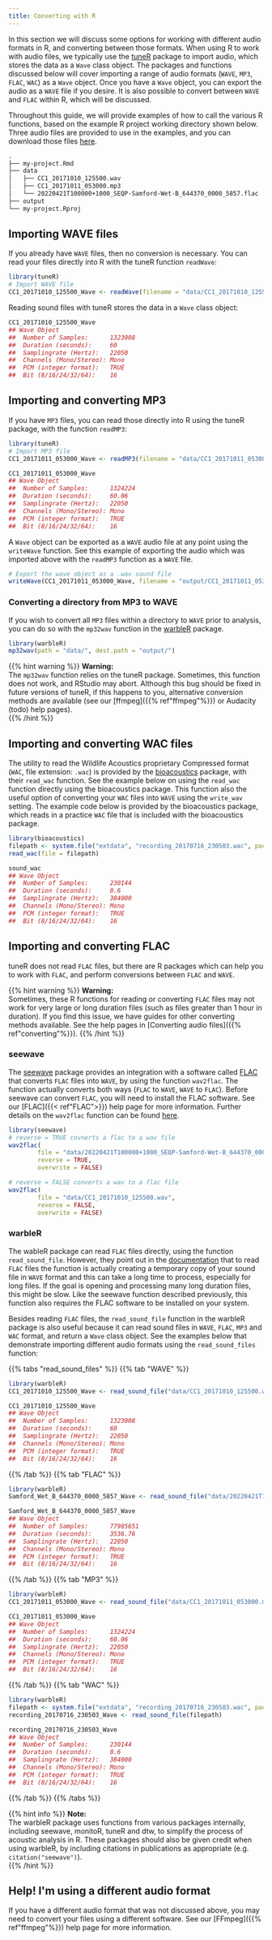 ```yaml
---
title: Converting with R
---
```


In this section we will discuss some options for working with different audio
formats in R, and converting between those formats. When using R to work with
audio files, we typically use the
[tuneR](https://cran.r-project.org/web/packages/tuneR/index.html) package to
import audio, which stores the data as a `Wave` class object. The packages and
functions discussed below will cover importing a range of audio formats (`WAVE`,
`MP3`, `FLAC`, `WAC`) as a `Wave` object. Once you have a `Wave` object, you can
export the audio as a `WAVE` file if you desire. It is also possible to convert
between `WAVE` and `FLAC` within R, which will be discussed. 

Throughout this guide, we will provide examples of how
to call the various R functions, based on the example R project working
directory shown below. Three audio files are provided to use in the examples,
and you can download those files
[here](https://cloudstor.aarnet.edu.au/plus/s/xlr924y4Ovu17Yr).

``` markdown
.
├── my-project.Rmd
├── data
│   ├── CC1_20171010_125500.wav
│   ├── CC1_20171011_053000.mp3
│   └── 20220421T100000+1000_SEQP-Samford-Wet-B_644370_0000_5857.flac
├── output
└── my-project.Rproj
```

## Importing WAVE files

If you already have `WAVE` files, then no conversion is necessary. You can read
your files directly into R with the tuneR function `readWave`:

``` r
library(tuneR)
# Import WAVE file
CC1_20171010_125500_Wave <- readWave(filename = "data/CC1_20171010_125500.wav")
```

Reading sound files with tuneR stores the data in a `Wave` class object:

``` r
CC1_20171010_125500_Wave
## Wave Object
##	Number of Samples:      1323008
##	Duration (seconds):     60
##	Samplingrate (Hertz):   22050
##	Channels (Mono/Stereo): Mono
##	PCM (integer format):   TRUE
##	Bit (8/16/24/32/64):    16 
```

## Importing and converting MP3

If you have `MP3` files, you can read those directly into R using the tuneR
package, with the function `readMP3`:

``` r
library(tuneR)
# Import MP3 file
CC1_20171011_053000_Wave <- readMP3(filename = "data/CC1_20171011_053000.mp3")
```

``` r
CC1_20171011_053000_Wave
## Wave Object
##	Number of Samples:      1324224
##	Duration (seconds):     60.06
##	Samplingrate (Hertz):   22050
##	Channels (Mono/Stereo): Mono
##	PCM (integer format):   TRUE
##	Bit (8/16/24/32/64):    16 
```

A `Wave` object can be exported as a `WAVE` audio file at any point using the
`writeWave` function. See this example of exporting the audio which was imported
above with the `readMP3` function as a `WAVE` file.  

``` r
# Export the wave object as a .wav sound file
writeWave(CC1_20171011_053000_Wave, filename = "output/CC1_20171011_053000.wav")
```

### Converting a directory from MP3 to WAVE

If you wish to convert all `MP3` files within a directory to `WAVE` prior to
analysis, you can do so with the `mp32wav` function in the
[warbleR](https://cran.r-project.org/web/packages/warbleR/index.html) package. 

``` r
library(warbleR)
mp32wav(path = "data/", dest.path = "output/")
```

{{% hint warning %}}
**Warning:**  
The `mp32wav` function relies on the tuneR package. Sometimes, this function
does not work, and RStudio may abort. Although this bug should be fixed in
future versions of tuneR, if this happens to you, alternative conversion methods
are available (see our [ffmpeg]({{% ref"ffmpeg"%}}) or Audacity (todo) help
pages).   
{{% /hint %}}

## Importing and converting WAC files

The utility to read the Wildlife Acoustics proprietary Compressed format (`WAC`,
file extension: `.wac`) is provided by the
[bioacoustics](https://cran.r-project.org/web/packages/bioacoustics/index.html)
package, with their `read_wac` function. See the example below on using the
`read_wac` function directly using the bioacoustics package. This function also
the useful option of converting your `WAC` files into `WAVE` using the
`write_wav` setting. The example code below is provided by the bioacoustics
package, which reads in a practice `WAC` file that is included with the
bioacoustics package. 

``` r
library(bioacoustics)
filepath <- system.file("extdata", "recording_20170716_230503.wac", package = "bioacoustics")
read_wac(file = filepath)
```

``` r
sound_wac
## Wave Object
##	Number of Samples:      230144
##	Duration (seconds):     0.6
##	Samplingrate (Hertz):   384000
##	Channels (Mono/Stereo): Mono
##	PCM (integer format):   TRUE
##	Bit (8/16/24/32/64):    16 
```

## Importing and converting FLAC

tuneR does not read `FLAC` files, but there are R packages which can help you to
work with `FLAC`, and perform conversions between `FLAC` and `WAVE`. 

{{% hint warning %}}
**Warning:**  
Sometimes, these R functions for reading or converting `FLAC` files may not work
for very large or long duration files (such as files greater than 1 hour in
duration). If you find this issue, we have guides for other converting methods
available. See the help pages in [Converting audio files]({{%
ref"converting"%}}). 
{{% /hint %}}

### seewave

The [seewave](https://cran.r-project.org/web/packages/seewave/index.html)
package provides an integration with a software called
[FLAC](https://xiph.org/flac/index.html) that converts `FLAC` files into `WAVE`,
by using the function `wav2flac`. The function actually converts both ways
(`FLAC` to `WAVE`, `WAVE` to `FLAC`). Before seewave can convert `FLAC`, you
will need to install the FLAC software. See our [FLAC]({{< ref"FLAC">}}) help
page for more information. Further details on the `wav2flac` function can be
found [here](https://rdrr.io/cran/seewave/man/wav2flac.html). 

``` r
library(seewave)
# reverse = TRUE covnerts a flac to a wav file
wav2flac(
        file = "data/20220421T100000+1000_SEQP-Samford-Wet-B_644370_0000_5857.flac",
        reverse = TRUE,
        overwrite = FALSE)

# reverse = FALSE converts a wav to a flac file
wav2flac(
        file = "data/CC1_20171010_125500.wav",
        reverse = FALSE,
        overwrite = FALSE)
```

### warbleR

The wableR package can read `FLAC` files directly, using the function
`read_sound_file`. However, they point out in the
[documentation](https://cran.r-project.org/web/packages/warbleR/warbleR.pdf)
that to read `FLAC` files the function is actually creating a temporary copy of
your sound file in `WAVE` format and this can take a long time to process,
especially for long files. If the goal is opening and processing many long
duration files, this might be slow. Like the seewave function described
previously, this function also requires the FLAC software to be installed on
your system. 

Besides reading `FLAC` files, the `read_sound_file` function in the warbleR
package is also useful because it can read sound files in `WAVE`, `FLAC`, `MP3`
and `WAC` format, and return a `Wave` class object. See the examples below that
demonstrate importing different audio formats using the `read_sound_files`
function:

{{% tabs "read_sound_files" %}}
{{% tab "WAVE" %}} 
``` r
library(warbleR)
CC1_20171010_125500_Wave <- read_sound_file("data/CC1_20171010_125500.wav")
```
``` r
CC1_20171010_125500_Wave
## Wave Object
##	Number of Samples:      1323008
##	Duration (seconds):     60
##	Samplingrate (Hertz):   22050
##	Channels (Mono/Stereo): Mono
##	PCM (integer format):   TRUE
##	Bit (8/16/24/32/64):    16 
```
{{% /tab %}}
{{% tab "FLAC" %}} 

``` r
library(warbleR)
Samford_Wet_B_644370_0000_5857_Wave <- read_sound_file("data/20220421T100000+1000_SEQP-Samford-Wet-B_644370_0000_5857.flac")
``` 
``` r
Samford_Wet_B_644370_0000_5857_Wave
## Wave Object
##	Number of Samples:      77985651
##	Duration (seconds):     3536.76
##	Samplingrate (Hertz):   22050
##	Channels (Mono/Stereo): Mono
##	PCM (integer format):   TRUE
##	Bit (8/16/24/32/64):    16 
```
{{% /tab %}}
{{% tab "MP3" %}} 

``` r
library(warbleR)
CC1_20171011_053000_Wave <- read_sound_file("data/CC1_20171011_053000.mp3")
``` 
``` r 
CC1_20171011_053000_Wave
## Wave Object
##	Number of Samples:      1324224
##	Duration (seconds):     60.06
##	Samplingrate (Hertz):   22050
##	Channels (Mono/Stereo): Mono
##	PCM (integer format):   TRUE
##	Bit (8/16/24/32/64):    16 
```
{{% /tab %}}
{{% tab "WAC" %}}
``` r
library(warbleR)
filepath <- system.file("extdata", "recording_20170716_230503.wac", package = "bioacoustics")
recording_20170716_230503_Wave <- read_sound_file(filepath)
```
``` r
recording_20170716_230503_Wave
## Wave Object
##  Number of Samples:      230144
##  Duration (seconds):     0.6
##  Samplingrate (Hertz):   384000
##  Channels (Mono/Stereo): Mono
##  PCM (integer format):   TRUE
##  Bit (8/16/24/32/64):    16
```
{{% /tab %}}
{{% /tabs %}}

{{% hint info %}}
**Note:**  
The warbleR package uses functions from various packages internally,
including seewave, monitoR, tuneR and dtw, to simplify the process of acoustic
analysis in R. These packages should also be given credit when using warbleR, by
including citations in publications as appropriate (e.g. `citation("seewave")`).  
{{% /hint %}}

## Help! I'm using a different audio format

If you have a different audio format that was not discussed above, you may need
to convert your files using a different software. See our [FFmpeg]({{%
ref"ffmpeg"%}}) help page for more information. 



